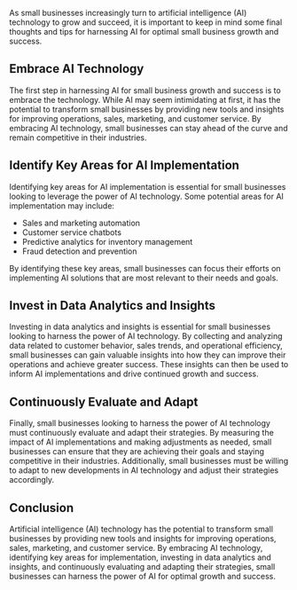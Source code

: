 

As small businesses increasingly turn to artificial intelligence (AI) technology to grow and succeed, it is important to keep in mind some final thoughts and tips for harnessing AI for optimal small business growth and success.

Embrace AI Technology
---------------------

The first step in harnessing AI for small business growth and success is to embrace the technology. While AI may seem intimidating at first, it has the potential to transform small businesses by providing new tools and insights for improving operations, sales, marketing, and customer service. By embracing AI technology, small businesses can stay ahead of the curve and remain competitive in their industries.

Identify Key Areas for AI Implementation
----------------------------------------

Identifying key areas for AI implementation is essential for small businesses looking to leverage the power of AI technology. Some potential areas for AI implementation may include:

* Sales and marketing automation
* Customer service chatbots
* Predictive analytics for inventory management
* Fraud detection and prevention

By identifying these key areas, small businesses can focus their efforts on implementing AI solutions that are most relevant to their needs and goals.

Invest in Data Analytics and Insights
-------------------------------------

Investing in data analytics and insights is essential for small businesses looking to harness the power of AI technology. By collecting and analyzing data related to customer behavior, sales trends, and operational efficiency, small businesses can gain valuable insights into how they can improve their operations and achieve greater success. These insights can then be used to inform AI implementations and drive continued growth and success.

Continuously Evaluate and Adapt
-------------------------------

Finally, small businesses looking to harness the power of AI technology must continuously evaluate and adapt their strategies. By measuring the impact of AI implementations and making adjustments as needed, small businesses can ensure that they are achieving their goals and staying competitive in their industries. Additionally, small businesses must be willing to adapt to new developments in AI technology and adjust their strategies accordingly.

Conclusion
----------

Artificial intelligence (AI) technology has the potential to transform small businesses by providing new tools and insights for improving operations, sales, marketing, and customer service. By embracing AI technology, identifying key areas for implementation, investing in data analytics and insights, and continuously evaluating and adapting their strategies, small businesses can harness the power of AI for optimal growth and success.
